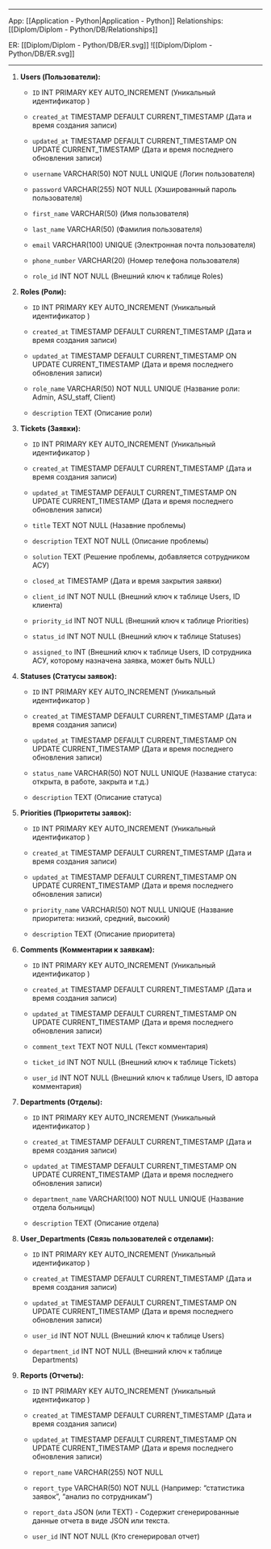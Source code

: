  
___
App: [[Application - Python|Application - Python]]
Relationships: [[Diplom/Diplom - Python/DB/Relationships]]

ER: [[Diplom/Diplom - Python/DB/ER.svg]]
![[Diplom/Diplom - Python/DB/ER.svg]]
___

1. **Users (Пользователи):** 
    
    - `ID` INT PRIMARY KEY AUTO_INCREMENT (Уникальный идентификатор )
    - `created_at` TIMESTAMP DEFAULT CURRENT_TIMESTAMP (Дата и время создания записи)
    - `updated_at` TIMESTAMP DEFAULT CURRENT_TIMESTAMP ON UPDATE CURRENT_TIMESTAMP (Дата и время последнего обновления записи)
    
    - `username` VARCHAR(50) NOT NULL UNIQUE (Логин пользователя)
    - `password` VARCHAR(255) NOT NULL (Хэшированный пароль пользователя)
    
    - `first_name` VARCHAR(50) (Имя пользователя)
    - `last_name` VARCHAR(50) (Фамилия пользователя)
    - `email` VARCHAR(100) UNIQUE (Электронная почта пользователя)
    - `phone_number` VARCHAR(20) (Номер телефона пользователя)
    
     - `role_id` INT NOT NULL (Внешний ключ к таблице Roles)
    
2. **Roles (Роли):**
    
    - `ID` INT PRIMARY KEY AUTO_INCREMENT (Уникальный идентификатор )
    - `created_at` TIMESTAMP DEFAULT CURRENT_TIMESTAMP (Дата и время создания записи)
    - `updated_at` TIMESTAMP DEFAULT CURRENT_TIMESTAMP ON UPDATE CURRENT_TIMESTAMP (Дата и время последнего обновления записи)
    
    - `role_name` VARCHAR(50) NOT NULL UNIQUE (Название роли: Admin, ASU_staff, Сlient)
    - `description` TEXT (Описание роли)
    
3. **Tickets (Заявки):**
    
    - `ID` INT PRIMARY KEY AUTO_INCREMENT (Уникальный идентификатор )
    - `created_at` TIMESTAMP DEFAULT CURRENT_TIMESTAMP (Дата и время создания записи)
    - `updated_at` TIMESTAMP DEFAULT CURRENT_TIMESTAMP ON UPDATE CURRENT_TIMESTAMP (Дата и время последнего обновления записи)

    - `title` TEXT NOT NULL (Назавние проблемы)
    - `description` TEXT NOT NULL (Описание проблемы)
    - `solution` TEXT (Решение проблемы, добавляется сотрудником АСУ)
    
    - `closed_at` TIMESTAMP (Дата и время закрытия заявки)
    
	- `client_id` INT NOT NULL (Внешний ключ к таблице Users, ID клиента)
	- `priority_id` INT NOT NULL (Внешний ключ к таблице Priorities)
	- `status_id` INT NOT NULL (Внешний ключ к таблице Statuses)
    - `assigned_to` INT (Внешний ключ к таблице Users, ID сотрудника АСУ, которому назначена заявка, может быть NULL)
    
4. **Statuses (Статусы заявок):**
    
    - `ID` INT PRIMARY KEY AUTO_INCREMENT (Уникальный идентификатор )
    - `created_at` TIMESTAMP DEFAULT CURRENT_TIMESTAMP (Дата и время создания записи)
    - `updated_at` TIMESTAMP DEFAULT CURRENT_TIMESTAMP ON UPDATE CURRENT_TIMESTAMP (Дата и время последнего обновления записи)
    
    - `status_name` VARCHAR(50) NOT NULL UNIQUE (Название статуса: открыта, в работе, закрыта и т.д.)
    - `description` TEXT (Описание статуса)

5. **Priorities (Приоритеты заявок):**
    
    - `ID` INT PRIMARY KEY AUTO_INCREMENT (Уникальный идентификатор )
    - `created_at` TIMESTAMP DEFAULT CURRENT_TIMESTAMP (Дата и время создания записи)
    - `updated_at` TIMESTAMP DEFAULT CURRENT_TIMESTAMP ON UPDATE CURRENT_TIMESTAMP (Дата и время последнего обновления записи)
    
    - `priority_name` VARCHAR(50) NOT NULL UNIQUE (Название приоритета: низкий, средний, высокий)
    - `description` TEXT (Описание приоритета)
    
6. **Comments (Комментарии к заявкам):**
    
    - `ID` INT PRIMARY KEY AUTO_INCREMENT (Уникальный идентификатор )
    - `created_at` TIMESTAMP DEFAULT CURRENT_TIMESTAMP (Дата и время создания записи)
    - `updated_at` TIMESTAMP DEFAULT CURRENT_TIMESTAMP ON UPDATE CURRENT_TIMESTAMP (Дата и время последнего обновления записи)
    
    - `comment_text` TEXT NOT NULL (Текст комментария)

    - `ticket_id` INT NOT NULL (Внешний ключ к таблице Tickets)
    - `user_id` INT NOT NULL (Внешний ключ к таблице Users, ID автора комментария)
    
7. **Departments (Отделы):**
    
    - `ID` INT PRIMARY KEY AUTO_INCREMENT (Уникальный идентификатор )
    - `created_at` TIMESTAMP DEFAULT CURRENT_TIMESTAMP (Дата и время создания записи)
    - `updated_at` TIMESTAMP DEFAULT CURRENT_TIMESTAMP ON UPDATE CURRENT_TIMESTAMP (Дата и время последнего обновления записи)
    
    - `department_name` VARCHAR(100) NOT NULL UNIQUE (Название отдела больницы)
    - `description` TEXT (Описание отдела)
    
8. **User_Departments (Связь пользователей с отделами):**
    
    - `ID` INT PRIMARY KEY AUTO_INCREMENT (Уникальный идентификатор )
    - `created_at` TIMESTAMP DEFAULT CURRENT_TIMESTAMP (Дата и время создания записи)
    - `updated_at` TIMESTAMP DEFAULT CURRENT_TIMESTAMP ON UPDATE CURRENT_TIMESTAMP (Дата и время последнего обновления записи)
    
    - `user_id` INT NOT NULL (Внешний ключ к таблице Users)
    - `department_id` INT NOT NULL (Внешний ключ к таблице Departments)
    
9. **Reports (Отчеты):**
    - `ID` INT PRIMARY KEY AUTO_INCREMENT (Уникальный идентификатор )
    - `created_at` TIMESTAMP DEFAULT CURRENT_TIMESTAMP (Дата и время создания записи)
    - `updated_at` TIMESTAMP DEFAULT CURRENT_TIMESTAMP ON UPDATE CURRENT_TIMESTAMP (Дата и время последнего обновления записи)
    
	- `report_name` VARCHAR(255) NOT NULL
	- `report_type` VARCHAR(50) NOT NULL (Например: “статистика заявок”, “анализ по сотрудникам”)
	- `report_data` JSON (или TEXT) - Содержит сгенерированные данные отчета в виде JSON или текста.
	
	- `user_id` INT NOT NULL (Кто сгенерировал отчет)